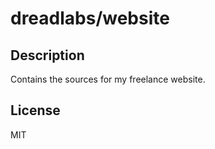 # dreadlabs/website

## Description

Contains the sources for my freelance website.

## License

MIT

